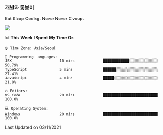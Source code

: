 ### 개발자 통붕이
Eat Sleep Coding.
Never Never Giveup.

<img src="https://github-readme-stats.vercel.app/api/top-langs/?username=tiaz0128&layout=compact" />

<br/>

<!--START_SECTION:waka-->
📊 **This Week I Spent My Time On** 

```text
⌚︎ Time Zone: Asia/Seoul

💬 Programming Languages: 
JSX                      10 mins             ████████████░░░░░░░░░░░░░   50.79% 
TypeScript               5 mins              ██████░░░░░░░░░░░░░░░░░░░   27.41% 
JavaScript               4 mins              █████░░░░░░░░░░░░░░░░░░░░   21.8%

🔥 Editors: 
VS Code                  20 mins             █████████████████████████   100.0%

💻 Operating System: 
Windows                  20 mins             █████████████████████████   100.0%

```


 Last Updated on 03/11/2021
<!--END_SECTION:waka-->
